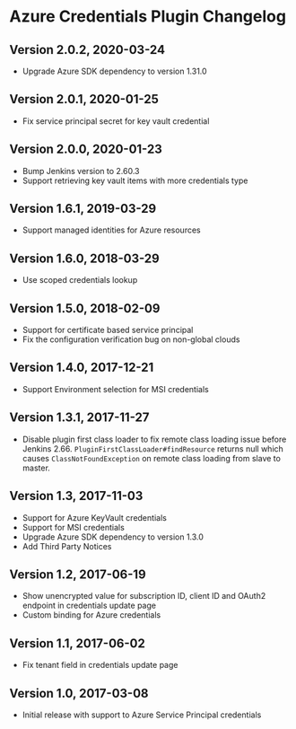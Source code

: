 # Azure Credentials Plugin Changelog

## Version 2.0.2, 2020-03-24
* Upgrade Azure SDK dependency to version 1.31.0

## Version 2.0.1, 2020-01-25
* Fix service principal secret for key vault credential

## Version 2.0.0, 2020-01-23
* Bump Jenkins version to 2.60.3
* Support retrieving key vault items with more credentials type

## Version 1.6.1, 2019-03-29
* Support managed identities for Azure resources

## Version 1.6.0, 2018-03-29
* Use scoped credentials lookup

## Version 1.5.0, 2018-02-09
* Support for certificate based service principal
* Fix the configuration verification bug on non-global clouds

## Version 1.4.0, 2017-12-21
* Support Environment selection for MSI credentials

## Version 1.3.1, 2017-11-27
* Disable plugin first class loader to fix remote class loading issue before Jenkins 2.66.
   `PluginFirstClassLoader#findResource` returns null which causes `ClassNotFoundException` on remote class loading from slave to master.

## Version 1.3, 2017-11-03
* Support for Azure KeyVault credentials
* Support for MSI credentials
* Upgrade Azure SDK dependency to version 1.3.0
* Add Third Party Notices

## Version 1.2, 2017-06-19
* Show unencrypted value for subscription ID, client ID and OAuth2 endpoint in credentials update page
* Custom binding for Azure credentials

## Version 1.1, 2017-06-02
* Fix tenant field in credentials update page

## Version 1.0, 2017-03-08
* Initial release with support to Azure Service Principal credentials
